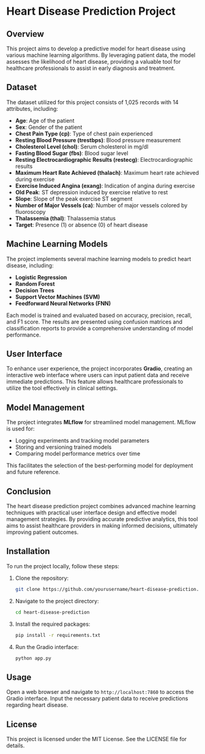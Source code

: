 
# Heart Disease Prediction Project

## Overview
This project aims to develop a predictive model for heart disease using various machine learning algorithms. By leveraging patient data, the model assesses the likelihood of heart disease, providing a valuable tool for healthcare professionals to assist in early diagnosis and treatment.

## Dataset
The dataset utilized for this project consists of 1,025 records with 14 attributes, including:
- **Age**: Age of the patient
- **Sex**: Gender of the patient
- **Chest Pain Type (cp)**: Type of chest pain experienced
- **Resting Blood Pressure (trestbps)**: Blood pressure measurement
- **Cholesterol Level (chol)**: Serum cholesterol in mg/dl
- **Fasting Blood Sugar (fbs)**: Blood sugar level
- **Resting Electrocardiographic Results (restecg)**: Electrocardiographic results
- **Maximum Heart Rate Achieved (thalach)**: Maximum heart rate achieved during exercise
- **Exercise Induced Angina (exang)**: Indication of angina during exercise
- **Old Peak**: ST depression induced by exercise relative to rest
- **Slope**: Slope of the peak exercise ST segment
- **Number of Major Vessels (ca)**: Number of major vessels colored by fluoroscopy
- **Thalassemia (thal)**: Thalassemia status
- **Target**: Presence (1) or absence (0) of heart disease

## Machine Learning Models
The project implements several machine learning models to predict heart disease, including:
- **Logistic Regression**
- **Random Forest**
- **Decision Trees**
- **Support Vector Machines (SVM)**
- **Feedforward Neural Networks (FNN)**

Each model is trained and evaluated based on accuracy, precision, recall, and F1 score. The results are presented using confusion matrices and classification reports to provide a comprehensive understanding of model performance.

## User Interface
To enhance user experience, the project incorporates **Gradio**, creating an interactive web interface where users can input patient data and receive immediate predictions. This feature allows healthcare professionals to utilize the tool effectively in clinical settings.

## Model Management
The project integrates **MLflow** for streamlined model management. MLflow is used for:
- Logging experiments and tracking model parameters
- Storing and versioning trained models
- Comparing model performance metrics over time

This facilitates the selection of the best-performing model for deployment and future reference.

## Conclusion
The heart disease prediction project combines advanced machine learning techniques with practical user interface design and effective model management strategies. By providing accurate predictive analytics, this tool aims to assist healthcare providers in making informed decisions, ultimately improving patient outcomes.

## Installation
To run the project locally, follow these steps:
1. Clone the repository:
   ```bash
   git clone https://github.com/yourusername/heart-disease-prediction.git
   ```
2. Navigate to the project directory:
   ```bash
   cd heart-disease-prediction
   ```
3. Install the required packages:
   ```bash
   pip install -r requirements.txt
   ```
4. Run the Gradio interface:
   ```bash
   python app.py
   ```

## Usage
Open a web browser and navigate to `http://localhost:7860` to access the Gradio interface. Input the necessary patient data to receive predictions regarding heart disease.

## License
This project is licensed under the MIT License. See the LICENSE file for details.

